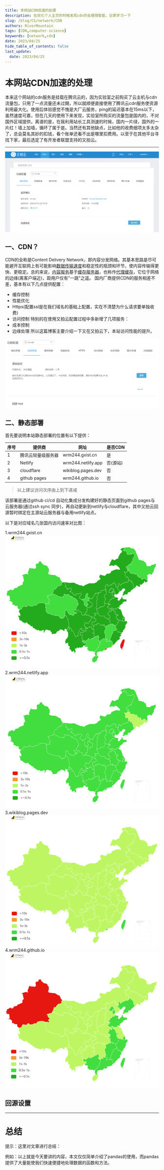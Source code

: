 ```yaml
---
title: 本网站CDN加速的处理
description: 在优化个人主页的时候发现cdn的处理很智能，记录学习一下
slug: /blog/CS/network/CDN
authors: RiverMountain
tags: [CDN,computer-science]
keywords: [network,cdn]
date: 2023/04/25
hide_table_of_contents: false
last_update:
  date: 2023/04/25
---
```

# 本网站CDN加速的处理

本来这个网站的cdn服务是挂载在腾讯云的，因为实验室之前购买了云主机与cdn流量包，只用了一点流量还未过期，所以就顺便直接使用了腾讯云cdn服务使资源利用最大化。使用后体验感觉不愧是大厂云服务，ping的延迟基本在15ms以下，虽然速度可嘉，但在几天的使用下来发现，实验室所购买的流量包是国内的，不对国外区域提供，离谱的是，在我利用站长工具测速的时候，国内一片绿，国外的一片红！墙上加墙，循环了属于是。当然还有其他缺点，比如他的收费细项太多太杂了，总会莫名其妙的扣钱，看个账单还看不出是哪里扣费用。以至于在其他平台寻找下家，最后选定了有开发者联盟支持的又拍云。

<!-- truncate -->

--- 
![](assets/本网站CDN加速的处理/image-20230425003649.png)
## 一、CDN？

CDN的全称是Content Delivery Network，即内容分发网络。其基本思路是尽可能避开互联网上有可能影响[数据传输速度](https://baike.baidu.com/item/%E6%95%B0%E6%8D%AE%E4%BC%A0%E8%BE%93%E9%80%9F%E5%BA%A6/488203?fromModule=lemma_inlink)和稳定性的瓶颈和环节，使内容传输得更快、更稳定。总的来说，[内容服务](https://baike.baidu.com/item/%E5%86%85%E5%AE%B9%E6%9C%8D%E5%8A%A1/53323077?fromModule=lemma_inlink)基于[缓存服务器](https://baike.baidu.com/item/%E7%BC%93%E5%AD%98%E6%9C%8D%E5%8A%A1%E5%99%A8/4548255?fromModule=lemma_inlink)，也称作[代理缓存](https://baike.baidu.com/item/%E4%BB%A3%E7%90%86%E7%BC%93%E5%AD%98/10329556?fromModule=lemma_inlink)，它位于网络的边缘(离客户端近)，距用户仅有"一跳"之遥。
国内厂商提供CDN的服务相差不差，基本有以下几点提供配置：
- 缓存控制
- 性能优化
- Https(配置ssl是在我们域名的基础上配置，实在不清楚为什么请求要单独收费)
- 访问控制
特别的在使用又拍云配置过程中多新增了几项服务：
- 成本控制
- 边缘处理
所以这篇博客主要介绍一下又在又拍云下，本站访问性能的提升。

![](assets/本网站CDN加速的处理/image-20230425193953.png)

## 二、静态部署

首先要说明本站静态部署的位置有以下提供：

| 序号 | 提供商             | 网址               | 是否CDN  |
| ---- | ------------------ | ------------------ | -------- |
| 1    | 腾讯云轻量级服务器 | wrm244.gxist.cn    | 是       |
| 2    | Netlify            | wrm244.netlify.app | 否(源站) |
| 3    | cloudflare         | wikiblog.pages.dev | 否       |
| 4    | github pages       | wrm244.github.io   | 否         |

> 以上建议访问次序由上到下递减

该部署是通过github ci/cd 自动化集成分发构建好的静态页面到github pages与云服务器(通过ssh sync 同步)，再自动更新到netlify与cloudflare，其中又拍云回源暂时绑定在主源站云服务器与备用netlify站点。

以下是对应域名几张国内访问速率对比图：

1.wrm244.gxist.cn
![wrm244.gxist.cn | 400](assets/本网站CDN加速的处理/image-20230425195622.png)
2.wrm244.netlify.app
![wrm244.netlify.app|400](assets/本网站CDN加速的处理/image-20230425195736.png)
3.wikiblog.pages.dev
![wikiblog.pages.dev|400](assets/本网站CDN加速的处理/image-20230425195821.png)
4.wrm244.github.io
![wrm244.github.io|400](assets/本网站CDN加速的处理/image-20230425195926.png)

## 回源设置


---

# 总结

提示：这里对文章进行总结：

例如：以上就是今天要讲的内容，本文仅仅简单介绍了pandas的使用，而pandas提供了大量能使我们快速便捷地处理数据的函数和方法。
  

